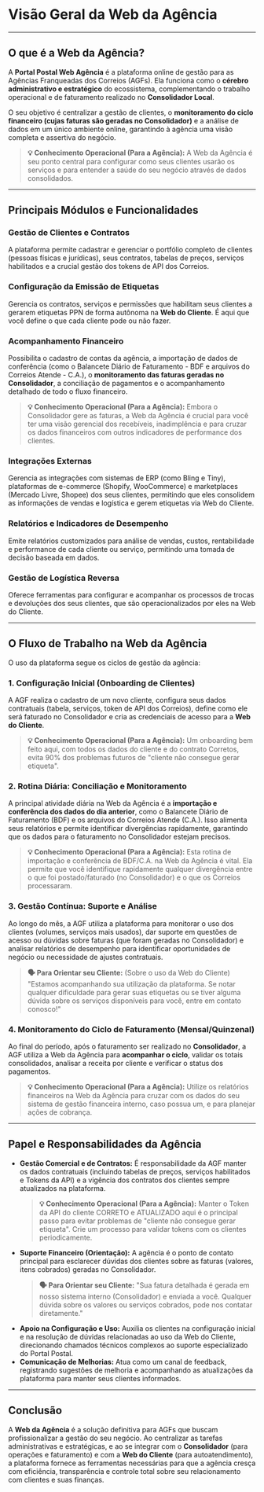 # Visão Geral da Web da Agência

---

## O que é a Web da Agência?

A **Portal Postal Web Agência** é a plataforma online de gestão para as Agências Franqueadas dos Correios (AGFs). Ela funciona como o **cérebro administrativo e estratégico** do ecossistema, complementando o trabalho operacional e de faturamento realizado no **Consolidador Local**.

O seu objetivo é centralizar a gestão de clientes, o **monitoramento do ciclo financeiro (cujas faturas são geradas no Consolidador)** e a análise de dados em um único ambiente online, garantindo à agência uma visão completa e assertiva do negócio.

> **💡 Conhecimento Operacional (Para a Agência):** A Web da Agência é seu ponto central para configurar como seus clientes usarão os serviços e para entender a saúde do seu negócio através de dados consolidados.

---

## Principais Módulos e Funcionalidades

### Gestão de Clientes e Contratos

A plataforma permite cadastrar e gerenciar o portfólio completo de clientes (pessoas físicas e jurídicas), seus contratos, tabelas de preços, serviços habilitados e a crucial gestão dos tokens de API dos Correios.

### Configuração da Emissão de Etiquetas

Gerencia os contratos, serviços e permissões que habilitam seus clientes a gerarem etiquetas PPN de forma autônoma na **Web do Cliente**. É aqui que você define o que cada cliente pode ou não fazer.

### Acompanhamento Financeiro

Possibilita o cadastro de contas da agência, a importação de dados de conferência (como o Balancete Diário de Faturamento - BDF e arquivos do Correios Atende - C.A.), o **monitoramento das faturas geradas no Consolidador**, a conciliação de pagamentos e o acompanhamento detalhado de todo o fluxo financeiro.
> **💡 Conhecimento Operacional (Para a Agência):** Embora o Consolidador gere as faturas, a Web da Agência é crucial para você ter uma visão gerencial dos recebíveis, inadimplência e para cruzar os dados financeiros com outros indicadores de performance dos clientes.

### Integrações Externas

Gerencia as integrações com sistemas de ERP (como Bling e Tiny), plataformas de e-commerce (Shopify, WooCommerce) e marketplaces (Mercado Livre, Shopee) dos seus clientes, permitindo que eles consolidem as informações de vendas e logística e gerem etiquetas via Web do Cliente.

### Relatórios e Indicadores de Desempenho

Emite relatórios customizados para análise de vendas, custos, rentabilidade e performance de cada cliente ou serviço, permitindo uma tomada de decisão baseada em dados.

### Gestão de Logística Reversa

Oferece ferramentas para configurar e acompanhar os processos de trocas e devoluções dos seus clientes, que são operacionalizados por eles na Web do Cliente.

---

## O Fluxo de Trabalho na Web da Agência

O uso da plataforma segue os ciclos de gestão da agência:

### 1. Configuração Inicial (Onboarding de Clientes)

A AGF realiza o cadastro de um novo cliente, configura seus dados contratuais (tabela, serviços, token de API dos Correios), define como ele será faturado no Consolidador e cria as credenciais de acesso para a **Web do Cliente**.
> **💡 Conhecimento Operacional (Para a Agência):** Um onboarding bem feito aqui, com todos os dados do cliente e do contrato Corretos, evita 90% dos problemas futuros de "cliente não consegue gerar etiqueta".

### 2. Rotina Diária: Conciliação e Monitoramento

A principal atividade diária na Web da Agência é a **importação e conferência dos dados do dia anterior**, como o Balancete Diário de Faturamento (BDF) e os arquivos do Correios Atende (C.A.). Isso alimenta seus relatórios e permite identificar divergências rapidamente, garantindo que os dados para o faturamento no Consolidador estejam precisos.
> **💡 Conhecimento Operacional (Para a Agência):** Esta rotina de importação e conferência de BDF/C.A. na Web da Agência é vital. Ela permite que você identifique rapidamente qualquer divergência entre o que foi postado/faturado (no Consolidador) e o que os Correios processaram.

### 3. Gestão Contínua: Suporte e Análise

Ao longo do mês, a AGF utiliza a plataforma para monitorar o uso dos clientes (volumes, serviços mais usados), dar suporte em questões de acesso ou dúvidas sobre faturas (que foram geradas no Consolidador) e analisar relatórios de desempenho para identificar oportunidades de negócio ou necessidade de ajustes contratuais.
> **🗣️ Para Orientar seu Cliente:** (Sobre o uso da Web do Cliente) "Estamos acompanhando sua utilização da plataforma. Se notar qualquer dificuldade para gerar suas etiquetas ou se tiver alguma dúvida sobre os serviços disponíveis para você, entre em contato conosco!"

### 4. Monitoramento do Ciclo de Faturamento (Mensal/Quinzenal)

Ao final do período, após o faturamento ser realizado no **Consolidador**, a AGF utiliza a Web da Agência para **acompanhar o ciclo**, validar os totais consolidados, analisar a receita por cliente e verificar o status dos pagamentos.
> **💡 Conhecimento Operacional (Para a Agência):** Utilize os relatórios financeiros na Web da Agência para cruzar com os dados do seu sistema de gestão financeira interno, caso possua um, e para planejar ações de cobrança.

---

## Papel e Responsabilidades da Agência

* **Gestão Comercial e de Contratos:** É responsabilidade da AGF manter os dados contratuais (incluindo tabelas de preços, serviços habilitados e Tokens da API) e a vigência dos contratos dos clientes sempre atualizados na plataforma.
    > **💡 Conhecimento Operacional (Para a Agência):** Manter o Token da API do cliente CORRETO e ATUALIZADO aqui é o principal passo para evitar problemas de "cliente não consegue gerar etiqueta". Crie um processo para validar tokens com os clientes periodicamente.
* **Suporte Financeiro (Orientação):** A agência é o ponto de contato principal para esclarecer dúvidas dos clientes sobre as faturas (valores, itens cobrados) geradas no Consolidador.
    > **🗣️ Para Orientar seu Cliente:** "Sua fatura detalhada é gerada em nosso sistema interno (Consolidador) e enviada a você. Qualquer dúvida sobre os valores ou serviços cobrados, pode nos contatar diretamente."
* **Apoio na Configuração e Uso:** Auxilia os clientes na configuração inicial e na resolução de dúvidas relacionadas ao uso da Web do Cliente, direcionando chamados técnicos complexos ao suporte especializado do Portal Postal.
* **Comunicação de Melhorias:** Atua como um canal de feedback, registrando sugestões de melhoria e acompanhando as atualizações da plataforma para manter seus clientes informados.

---

## Conclusão

A **Web da Agência** é a solução definitiva para AGFs que buscam profissionalizar a gestão do seu negócio. Ao centralizar as tarefas administrativas e estratégicas, e ao se integrar com o **Consolidador** (para operações e faturamento) e com a **Web do Cliente** (para autoatendimento), a plataforma fornece as ferramentas necessárias para que a agência cresça com eficiência, transparência e controle total sobre seu relacionamento com clientes e suas finanças.
